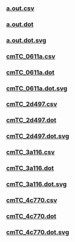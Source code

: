 ### [a.out.csv](a.out.csv)
### [a.out.dot](a.out.dot)
### [a.out.dot.svg](a.out.dot.svg)
### [cmTC_0611a.csv](cmTC_0611a.csv)
### [cmTC_0611a.dot](cmTC_0611a.dot)
### [cmTC_0611a.dot.svg](cmTC_0611a.dot.svg)
### [cmTC_2d497.csv](cmTC_2d497.csv)
### [cmTC_2d497.dot](cmTC_2d497.dot)
### [cmTC_2d497.dot.svg](cmTC_2d497.dot.svg)
### [cmTC_3a116.csv](cmTC_3a116.csv)
### [cmTC_3a116.dot](cmTC_3a116.dot)
### [cmTC_3a116.dot.svg](cmTC_3a116.dot.svg)
### [cmTC_4c770.csv](cmTC_4c770.csv)
### [cmTC_4c770.dot](cmTC_4c770.dot)
### [cmTC_4c770.dot.svg](cmTC_4c770.dot.svg)
